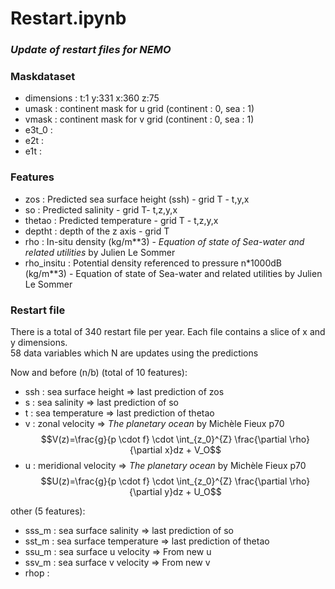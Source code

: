 
# Restart.ipynb
### *Update of restart files for NEMO* 

### Maskdataset  
- dimensions : t:1 y:331 x:360 z:75  
- umask : continent mask for u grid (continent : 0, sea : 1)  
- vmask : continent mask for v grid (continent : 0, sea : 1)
- e3t_0 :
- e2t   : 
- e1t   :

### Features  
- zos        : Predicted sea surface height (ssh) - grid T - t,y,x  
- so         : Predicted salinity - grid T- t,z,y,x  
- thetao     : Predicted temperature - grid T - t,z,y,x
- deptht     : depth of the z axis - grid T 
- rho        : In-situ density (kg/m**3) - *Equation of state of Sea-water and related utilities* by Julien Le Sommer
- rho_insitu : Potential density referenced to pressure n*1000dB (kg/m**3) - Equation of state of Sea-water and related utilities by Julien Le Sommer

### Restart file  

There is a total of 340 restart file per year. Each file contains a slice of x and y dimensions.   
58 data variables which N are updates using the predictions  
  
Now and before (n/b) (total of 10 features):
- ssh   :  sea surface height       => last prediction of zos
- s     :  sea salinity             => last prediction of so
- t     :  sea temperature          => last prediction of thetao
- v     :  zonal velocity           => *The planetary ocean* by Michèle Fieux p70
$$V(z)=\frac{g}{p \cdot f} \cdot \int_{z_0}^{Z} \frac{\partial \rho}{\partial x}dz + V_O$$
- u     :  meridional velocity      => *The planetary ocean* by Michèle Fieux p70
$$U(z)=\frac{g}{p \cdot f} \cdot \int_{z_0}^{Z} \frac{\partial \rho}{\partial y}dz + U_O$$

other (5 features):  
- sss_m : sea surface salinity     => last prediction of so
- sst_m : sea surface temperature  => last prediction of thetao
- ssu_m : sea surface u velocity   => From new u
- ssv_m : sea surface v velocity   => From new v
- rhop  : 
